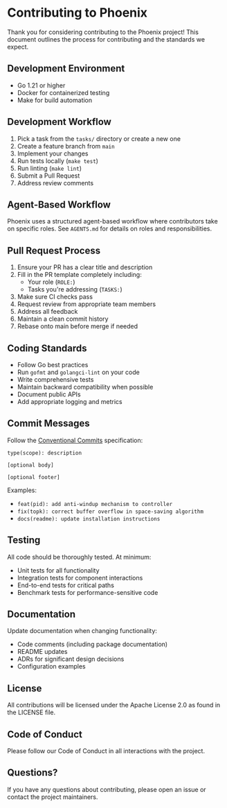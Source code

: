 # Contributing to Phoenix

Thank you for considering contributing to the Phoenix project! This document outlines the process for contributing and the standards we expect.

## Development Environment

- Go 1.21 or higher
- Docker for containerized testing
- Make for build automation

## Development Workflow

1. Pick a task from the `tasks/` directory or create a new one
2. Create a feature branch from `main`
3. Implement your changes
4. Run tests locally (`make test`)
5. Run linting (`make lint`)
6. Submit a Pull Request
7. Address review comments

## Agent-Based Workflow

Phoenix uses a structured agent-based workflow where contributors take on specific roles. See `AGENTS.md` for details on roles and responsibilities.

## Pull Request Process

1. Ensure your PR has a clear title and description
2. Fill in the PR template completely including:
   - Your role (`ROLE:`)
   - Tasks you're addressing (`TASKS:`)
3. Make sure CI checks pass
4. Request review from appropriate team members
5. Address all feedback
6. Maintain a clean commit history
7. Rebase onto main before merge if needed

## Coding Standards

- Follow Go best practices
- Run `gofmt` and `golangci-lint` on your code
- Write comprehensive tests
- Maintain backward compatibility when possible
- Document public APIs
- Add appropriate logging and metrics

## Commit Messages

Follow the [Conventional Commits](https://www.conventionalcommits.org/) specification:

```
type(scope): description

[optional body]

[optional footer]
```

Examples:
- `feat(pid): add anti-windup mechanism to controller`
- `fix(topk): correct buffer overflow in space-saving algorithm`
- `docs(readme): update installation instructions`

## Testing

All code should be thoroughly tested. At minimum:

- Unit tests for all functionality
- Integration tests for component interactions
- End-to-end tests for critical paths
- Benchmark tests for performance-sensitive code

## Documentation

Update documentation when changing functionality:

- Code comments (including package documentation)
- README updates
- ADRs for significant design decisions
- Configuration examples

## License

All contributions will be licensed under the Apache License 2.0 as found in the LICENSE file.

## Code of Conduct

Please follow our Code of Conduct in all interactions with the project.

## Questions?

If you have any questions about contributing, please open an issue or contact the project maintainers.
